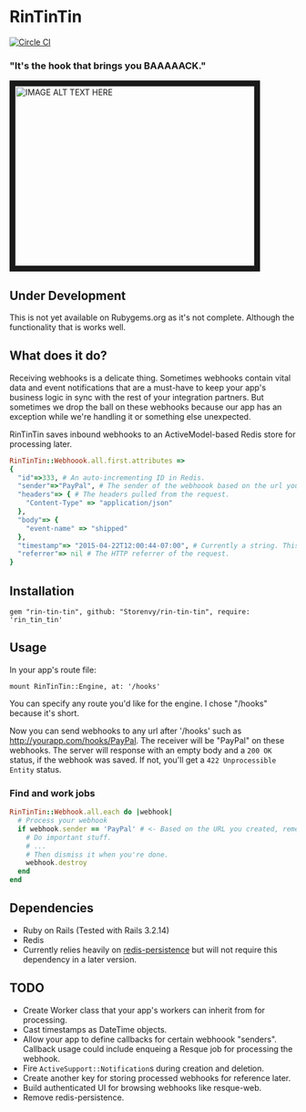 # RinTinTin

[![Circle CI](https://circleci.com/gh/Storenvy/rin-tin-tin.svg?style=svg)](https://circleci.com/gh/Storenvy/rin-tin-tin)

### "It's the hook that brings you BAAAAACK."

<a href="http://www.youtube.com/watch?feature=player_embedded&v=pdz5kCaCRFM
" target="_blank"><img src="http://img.youtube.com/vi/pdz5kCaCRFM/0.jpg"
alt="IMAGE ALT TEXT HERE" width="420" height="315" border="10" /></a>

## Under Development

This is not yet available on Rubygems.org as it's not complete. Although the functionality that is works well.


## What does it do?

Receiving webhooks is a delicate thing. Sometimes webhooks contain vital data and event notifications that are a must-have to keep your app's business logic in sync with the rest of your integration partners. But sometimes we drop the ball on these webhooks because our app has an exception while we're handling it or something else unexpected.

RinTinTin saves inbound webhooks to an ActiveModel-based Redis store for processing later.

```ruby
RinTinTin::Webhoook.all.first.attributes =>
{
  "id"=>333, # An auto-incrementing ID in Redis.
  "sender"=>"PayPal", # The sender of the webhoook based on the url you define (e.g. "/hooks/PayPal")
  "headers"=> { # The headers pulled from the request.
    "Content-Type" => "application/json"
  },
  "body"=> {
    "event-name" => "shipped"
  },
  "timestamp"=> "2015-04-22T12:00:44-07:00", # Currently a string. This will be a `DateTime` object in a later version.
  "referrer"=> nil # The HTTP referrer of the request.
}

```

## Installation
`gem "rin-tin-tin", github: "Storenvy/rin-tin-tin", require: 'rin_tin_tin'`

## Usage
In your app's route file:

`mount RinTinTin::Engine, at: '/hooks'`

You can specify any route you'd like for the engine. I chose "/hooks" because it's short.

Now you can send webhooks to any url after '/hooks' such as http://yourapp.com/hooks/PayPal. The receiver will be "PayPal" on these webhooks. The server will response with an empty body and a `200 OK` status, if the webhook was saved. If not, you'll get a `422 Unprocessible Entity` status.

### Find and work jobs

```ruby
RinTinTin::Webhook.all.each do |webhook|
  # Process your webhook
  if webhook.sender == 'PayPal' # <- Based on the URL you created, remember?
    # Do important stuff.
    # ...
    # Then dismiss it when you're done.
    webhook.destroy
  end
end
```

## Dependencies
* Ruby on Rails (Tested with Rails 3.2.14)
* Redis
* Currently relies heavily on [redis-persistence](https://github.com/socialinsider/redis-persistence) but will not require this dependency in a later version.

## TODO

* Create Worker class that your app's workers can inherit from for processing.
* Cast timestamps as DateTime objects.
* Allow your app to define callbacks for certain webhoook "senders". Callback usage could include enqueing a Resque job for processing the webhook.
* Fire `ActiveSupport::Notification`s during creation and deletion.
* Create another key for storing processed webhooks for reference later.
* Build authenticated UI for browsing webhooks like resque-web.
* Remove redis-persistence.
